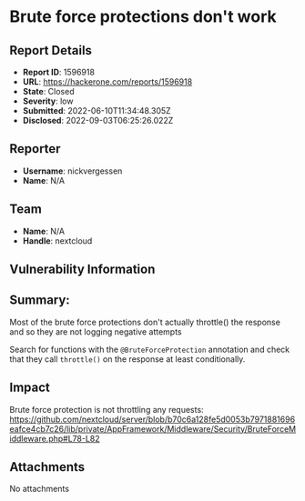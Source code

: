 # Brute force protections don't work

## Report Details
- **Report ID**: 1596918
- **URL**: https://hackerone.com/reports/1596918
- **State**: Closed
- **Severity**: low
- **Submitted**: 2022-06-10T11:34:48.305Z
- **Disclosed**: 2022-09-03T06:25:26.022Z

## Reporter
- **Username**: nickvergessen
- **Name**: N/A

## Team
- **Name**: N/A
- **Handle**: nextcloud

## Vulnerability Information
## Summary:
Most of the brute force protections don't actually throttle() the response and so they are not logging negative attempts

Search for functions with the `@BruteForceProtection` annotation and check that they call `throttle()` on the response at least conditionally.

## Impact

Brute force protection is not throttling any requests:
https://github.com/nextcloud/server/blob/b70c6a128fe5d0053b7971881696eafce4cb7c26/lib/private/AppFramework/Middleware/Security/BruteForceMiddleware.php#L78-L82

## Attachments
No attachments
